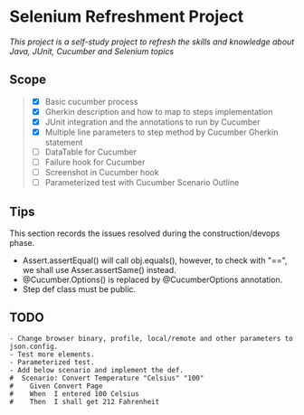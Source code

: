 # Selenium Refreshment Project

*This project is a self-study project to refresh the skills and knowledge about Java, JUnit, Cucumber and Selenium topics*

## Scope
>* [X] Basic cucumber process
>* [X] Gherkin description and how to map to steps implementation
>* [X] JUnit integration and the annotations to run by Cucumber
>* [X] Multiple line parameters to step method by Cucumber Gherkin statement
>* [ ] DataTable for Cucumber 
>* [ ] Failure hook for Cucumber
>* [ ] Screenshot in Cucumber hook
>* [ ] Parameterized test with Cucumber Scenario Outline

## Tips
This section records the issues resolved during the construction/devops phase.

- Assert.assertEqual() will call obj.equals(), however, to check with "==", we shall use Asser.assertSame() instead.
- @Cucumber.Options() is replaced by @CucumberOptions annotation.
- Step def class must be public.

## TODO
```
- Change browser binary, profile, local/remote and other parameters to json.config.
- Test more elements.
- Parameterized test. 
- Add below scenario and implement the def.
#  Scenario: Convert Temperature "Celsius" "100"
#    Given Convert Page
#    When  I entered 100 Celsius
#    Then  I shall get 212 Fahrenheit
```